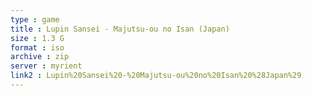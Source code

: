 ```yaml
---
type : game
title : Lupin Sansei - Majutsu-ou no Isan (Japan)
size : 1.3 G
format : iso
archive : zip
server : myrient
link2 : Lupin%20Sansei%20-%20Majutsu-ou%20no%20Isan%20%28Japan%29
---
```

